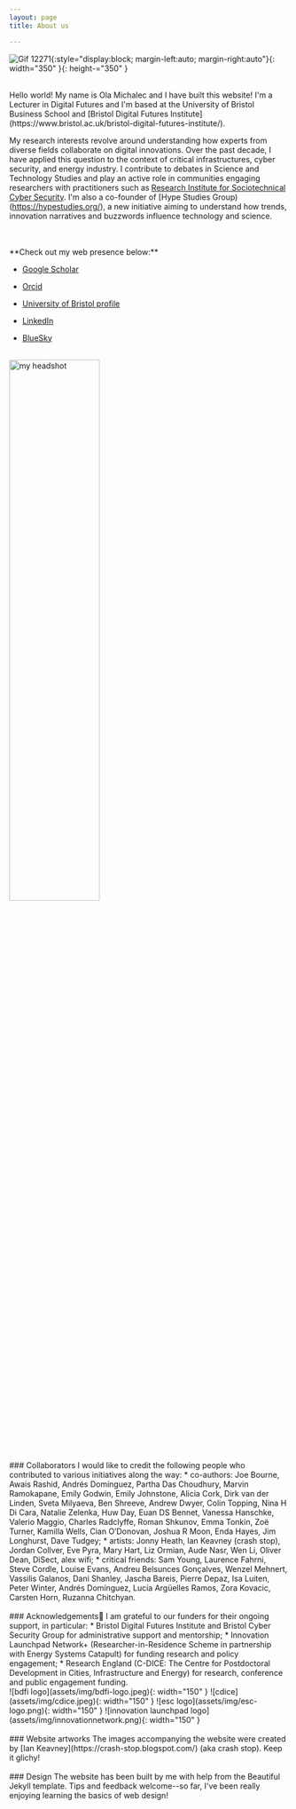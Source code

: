 ```yaml
---
layout: page
title: About us

---
```



![Gif 12271](assets/img/12271.gif){:style="display:block; margin-left:auto; margin-right:auto"}{: width="350" }{: height-="350" }




<br />
Hello world! My name is Ola Michalec and I have built this website! I'm a Lecturer in Digital Futures and I'm based at the University of Bristol Business School and [Bristol Digital Futures Institute](https://www.bristol.ac.uk/bristol-digital-futures-institute/).

My research interests revolve around understanding how experts from diverse fields collaborate on digital innovations. Over the past decade, I have applied this question to the context of critical infrastructures, cyber security, and energy industry. I contribute to debates in Science and Technology Studies and play an active role in communities engaging researchers with practitioners such as [Research Institute for Sociotechnical Cyber Security](https://riscs.org.uk/). I'm also a co-founder of [Hype Studies Group)(https://hypestudies.org/), a new initiative aiming to understand how trends, innovation narratives and buzzwords influence technology and science.


<br />
<br />
**Check out my web presence below:**

* [Google Scholar](https://scholar.google.com/citations?user=abDmargAAAAJ&hl=en&oi=ao)

* [Orcid](https://orcid.org/0000-0003-3807-0197)

* [University of Bristol profile](https://www.bristol.ac.uk/people/person/Ola-Michalec-71ecc9a4-46cc-44f7-b382-ab767d7dc1c5/)

* [LinkedIn](https://www.linkedin.com/in/dr-ola-michalec-95b036a2/)

* [BlueSky](https://bsky.app/profile/olamichalec.bsky.social)


<br>

<div class="image-hover-container" style="width: 650px; margin: 0 auto; position: relative;">
  <img src="{{ 'assets/img/ola-headshot.jpg' | relative_url }}" alt="my headshot" style="width: 50%; display: block;">
  <div class="hover-caption" style="
    display: none;
    position: absolute;
    bottom: 0;
    left: 0;
    right: 0;
    background: rgba(0, 0, 0, 0.7);
    color: white;
    text-align: center;
    padding: 8px;
    font-size: 12px;
    z-index: 10;
  ">
    this is me (Human) Interfacing a Machine at Bristol Cyber Security Group lab
  </div>
</div>

<style>
.image-hover-container:hover .hover-caption {
  display: block;
}
</style>

<br />
<br />
### Collaborators
I would like to credit the following people who contributed to various initiatives along the way:
* co-authors: Joe Bourne, Awais Rashid, Andrés Domínguez, Partha Das Choudhury, Marvin Ramokapane, Emily Godwin, Emily Johnstone, Alicia Cork, Dirk van der Linden, Sveta Milyaeva, Ben Shreeve, Andrew Dwyer, Colin Topping, Nina H Di Cara, Natalie Zelenka, Huw Day, Euan DS Bennet, Vanessa Hanschke, Valerio Maggio, Charles Radclyffe, Roman Shkunov, Emma Tonkin, Zoë Turner, Kamilla Wells, Cian O’Donovan, Joshua R Moon, Enda Hayes, Jim Longhurst, Dave Tudgey;
* artists: Jonny Heath, Ian Keavney (crash stop), Jordan Collver, Eve Pyra, Mary Hart, Liz Ormian, Aude Nasr, Wen Li, Oliver Dean, DiSect, alex wifi;
* critical friends: Sam Young, Laurence Fahrni, Steve Cordle, Louise Evans, Andreu Belsunces Gonçalves, Wenzel Mehnert, Vassilis Galanos, Dani Shanley, Jascha Bareis, Pierre Depaz, Isa Luiten, Peter Winter, Andrés Domínguez, Lucía Argüelles Ramos, Zora Kovacic, Carsten Horn, Ruzanna Chitchyan.


<br />
<br />
### Acknowledgements
I am grateful to our funders for their ongoing support, in particular:
* Bristol Digital Futures Institute and Bristol Cyber Security Group for administrative support and mentorship;
* Innovation Launchpad Network+ (Researcher-in-Residence Scheme in partnership with Energy Systems Catapult) for funding research and policy engagement;
* Research England (C-DICE: The Centre for Postdoctoral Development in Cities, Infrastructure and Energy) for research, conference and public engagement funding.


<br />
![bdfi logo](assets/img/bdfi-logo.jpeg){: width="150" }
![cdice](assets/img/cdice.jpeg){: width="150" }
![esc logo](assets/img/esc-logo.png){: width="150" }
![innovation launchpad logo](assets/img/innovationnetwork.png){: width="150" }


<br />
<br />
### Website artworks
The images accompanying the website were created by [Ian Keavney](https://crash-stop.blogspot.com/) (aka crash stop). Keep it glichy!


<br />
<br />
### Design
The website has been built by me with help from the Beautiful Jekyll template. Tips and feedback welcome--so far, I've been really enjoying learning the basics of web design! 

<script>
  document.querySelector('.image-hover-container').addEventListener('mouseover', () => {
    document.querySelector('.hover-caption').style.display = 'block';
  });
</script>


